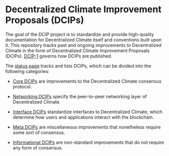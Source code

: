# Decentralized Climate Improvement Proposals (DCIPs)

The goal of the DCIP project is to standardize and provide high-quality documentation for Decentralized Climate itself and conventions built upon it. This repository tracks past and ongoing improvements to Decentralized Climate in the form of Decentralized Climate Improvement Proposals (DCIPs). [DCIP-1](dcips.decentralizedclimate.org/DCIPS/dcip-1) governs how DCIPs are published.

The [status page](https://dcips.decentralizedclimate.org/) tracks and lists DCIPs, which can be divided into the following categories:

- [Core DCIPs](https://dcips.decentralizedclimate.org/core) are improvements to the Decentralized Climate consensus protocol.
- [Networking DCIPs](https://dcips.decentralizedclimate.org/networking) specify the peer-to-peer networking layer of Decentralized Climate.
- [Interface DCIPs](https://dcips.decentralizedclimate.org/interface) standardize interfaces to Decentralized Climate, which determine how users and applications interact with the blockchain.

- [Meta DCIPs](https://dcips.decentralizedclimate.org/meta) are miscellaneous improvements that nonetheless require some sort of consensus.
- [Informational DCIPs](https://dcips.decentralizedclimate.org/informational) are non-standard improvements that do not require any form of consensus.

